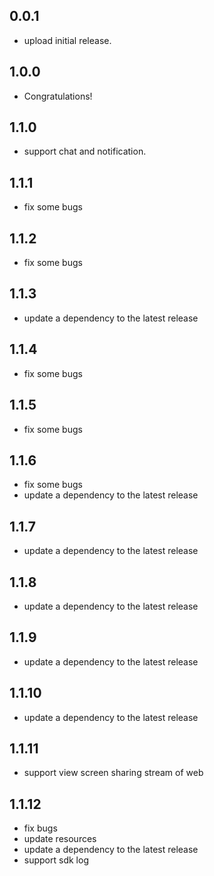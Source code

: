 ## 0.0.1

* upload initial release.

## 1.0.0

* Congratulations!

## 1.1.0

* support chat and notification.

## 1.1.1

* fix some bugs

## 1.1.2

* fix some bugs

## 1.1.3

* update a dependency to the latest release

## 1.1.4

* fix some bugs

## 1.1.5

* fix some bugs

## 1.1.6

* fix some bugs
* update a dependency to the latest release

## 1.1.7

* update a dependency to the latest release

## 1.1.8

* update a dependency to the latest release

## 1.1.9

* update a dependency to the latest release

## 1.1.10

* update a dependency to the latest release

## 1.1.11

* support view screen sharing stream of web

## 1.1.12

* fix bugs
* update resources
* update a dependency to the latest release
* support sdk log